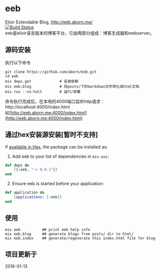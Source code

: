 # eeb
Elixir Extendable Blog, http://eeb.aborn.me/  
[![Build Status](https://travis-ci.org/aborn/eeb.svg)](https://travis-ci.org/aborn/eeb)  
eeb是elixir语言版本的博客平台，它由两部分组成：博客生成器和webserver。

## 源码安装
执行以下命令
```
git clone https://github.com/aborn/eeb.git
cd eeb
mix deps.get             # 安装依赖
mix eeb.blog             # 将posts/下的markdown文件转化成html文档
mix run --no-halt        # 运行/部署
```
命令执行完成后，在本地的4000端口监听http请求：
http://localhost:4000/index.html  
如[http://eeb.aborn.me:4000/index.html](http://eeb.aborn.me:4000/index.html)

## 通过hex安装源安装[暂时不支持]
If [available in Hex](https://hex.pm/docs/publish), the package can be installed as:

1. Add eeb to your list of dependencies in `mix.exs`:
```elixir
def deps do
    [{:eeb, "~> 0.0.1"}]
end
```
2. Ensure eeb is started before your application:
```elixir
def application do
    [applications: [:eeb]]
end
```

## 使用
```mix
mix eeb          ## print eeb help info
mix eeb.blog     ## generate blogs from posts/ dir to html/
mix eeb.index    ## generate/regenerate this index.html file for blog
```

## 项目更新于
2016-01-13
